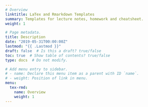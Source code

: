```yaml
---
# Overview
linktitle: LaTex and Rmarkdown Templates
summary: Templates for lecture notes, homework and cheatsheet.
weight: 1

# Page metadata.
title: Description
date: "2019-05-31T00:00:00Z"
lastmod: "{{ .Lastmod }}"
draft: false  # Is this a draft? true/false
toc: true  # Show table of contents? true/false
type: docs  # Do not modify.

# Add menu entry to sidebar.
# - name: Declare this menu item as a parent with ID `name`.
# - weight: Position of link in menu.
menu:
  tex-rmd:
    name: Overview
    weight: 1
---
```


